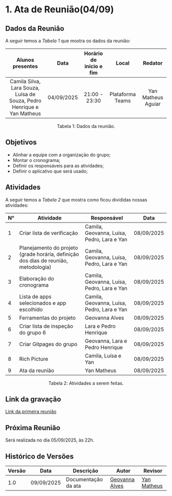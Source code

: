 # 1. Ata de Reunião(04/09)

## Dados da Reunião

A seguir temos a <i>Tabela 1</i> que mostra os dados da reunião:

|                                     Alunos presentes                                     |    Data    | Horário de inicio e fim |      Local       | Redator |
| :--------------------------------------------------------------------------------------: | :--------: | :---------------------: | :--------------: | :--------------: |
| Camila Silva, Lara Souza, Luísa de Souza, Pedro Henrique e Yan Matheus | 04/09/2025 |      21:00 - 23:30      | Plataforma Teams | Yan Matheus Aguiar |
<figcaption align="center">Tabela 1: Dados da reunião.</figcaption>

## Objetivos

- Alinhar a equipe com a organização do grupo;
- Montar o cronograma;
- Definir os responsáveis para as atividades;
- Definir o aplicativo que será usado;

## Atividades

A seguir temos a <i>Tabela 2</i> que mostra como ficou divididas nossas atividades:

| N°| Atividade | Responsável | Data |
| ---- | ---- | ---- | ---- | 
| 1 | Criar lista de verificação |  Camila, Geovanna, Luísa, Pedro, Lara e Yan | 08/09/2025 |
| 2 | Planejamento do projeto (grade horária, definição dos dias de reunião, metodologia) |   Camila, Geovanna, Luísa, Pedro, Lara e Yan| 08/09/2025|
| 3 | Elaboração do cronograma |  Camila, Geovanna, Luísa, Pedro, Lara e Yan| 08/09/2025|
| 4 | Lista de apps selecionados e app escolhido |  Camila, Geovanna, Luísa, Pedro, Lara e Yan| 08/09/2025|
| 5 | Ferramentas do projeto | Geovanna Alves | 08/09/2025|
| 6 | Criar lista de inspeção do grupo 6| Lara e Pedro Henrique | 08/09/2025|
| 7 | Criar Gitpages do grupo | Geovanna, Lara e Pedro Henrique | 08/09/2025|
| 8 | Rich Picture | Camila, Luísa e Yan | 08/09/2025|
| 9 | Ata da reunião | Yan Matheus | 08/09/2025|
<figcaption align="center">Tabela 2: Atividades a serem feitas.</figcaption>

## Link da gravação

[Link da primeira reunião](https://www.youtube.com/watch?v=1ZlOacYxBDo&list=PLLWUvFk-8eapL5FB6mMvY3y0y_tqLEXji)

## Próxima Reunião

Será realizada no dia 05/09/2025, às 22h.

## Histórico de Versões


| Versão | Data       | Descrição           | Autor                                   | Revisor                                      |
|--------|------------|-------------------|----------------------------------------|---------------------------------------------|
| 1.0    | 09/09/2025 | Documentação da ata | [Geovanna Alves](https://github.com/geovanna456)  | [Yan Matheus](https://github.com/Yanmatheus0812) |

